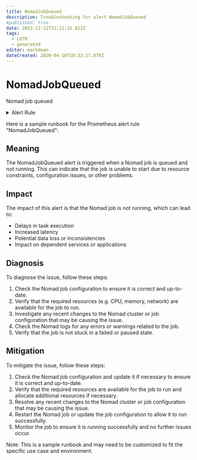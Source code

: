 ```yaml
---
title: NomadJobQueued
description: Troubleshooting for alert NomadJobQueued
#published: true
date: 2023-12-12T21:12:32.022Z
tags: 
  - LGTM
  - generated
editor: markdown
dateCreated: 2020-04-10T18:32:27.079Z
---
```


# NomadJobQueued

Nomad job queued

<details>
  <summary>Alert Rule</summary>

{{% rule "nomad/nomad-internal.yml" "NomadJobQueued" %}}

{{% comment %}}

```yaml
alert: NomadJobQueued
expr: nomad_nomad_job_summary_queued > 0
for: 2m
labels:
    severity: warning
annotations:
    summary: Nomad job queued (instance {{ $labels.instance }})
    description: |-
        Nomad job queued
          VALUE = {{ $value }}
          LABELS = {{ $labels }}
    runbook: https://github.com/srerun/prometheus-alerts/blob/main/content/runbooks/nomad-internal/NomadJobQueued.md

```

{{% /comment %}}

</details>


Here is a sample runbook for the Prometheus alert rule "NomadJobQueued":

## Meaning

The NomadJobQueued alert is triggered when a Nomad job is queued and not running. This can indicate that the job is unable to start due to resource constraints, configuration issues, or other problems.

## Impact

The impact of this alert is that the Nomad job is not running, which can lead to:

* Delays in task execution
* Increased latency
* Potential data loss or inconsistencies
* Impact on dependent services or applications

## Diagnosis

To diagnose the issue, follow these steps:

1. Check the Nomad job configuration to ensure it is correct and up-to-date.
2. Verify that the required resources (e.g. CPU, memory, network) are available for the job to run.
3. Investigate any recent changes to the Nomad cluster or job configuration that may be causing the issue.
4. Check the Nomad logs for any errors or warnings related to the job.
5. Verify that the job is not stuck in a failed or paused state.

## Mitigation

To mitigate the issue, follow these steps:

1. Check the Nomad job configuration and update it if necessary to ensure it is correct and up-to-date.
2. Verify that the required resources are available for the job to run and allocate additional resources if necessary.
3. Resolve any recent changes to the Nomad cluster or job configuration that may be causing the issue.
4. Restart the Nomad job or update the job configuration to allow it to run successfully.
5. Monitor the job to ensure it is running successfully and no further issues occur.

Note: This is a sample runbook and may need to be customized to fit the specific use case and environment.